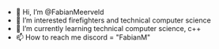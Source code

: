 - 👋 Hi, I’m @FabianMeerveld
- 👀 I’m interested firefighters and technical computer science
- 🌱 I’m currently learning technical computer science, c++
- 📫 How to reach me discord = "FabianM"

